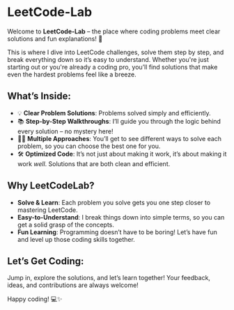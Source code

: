 # LeetCode-Lab

Welcome to **LeetCode-Lab** – the place where coding problems meet clear solutions and fun explanations! 🚀

This is where I dive into LeetCode challenges, solve them step by step, and break everything down so it’s easy to understand. Whether you're just starting out or you're already a coding pro, you’ll find solutions that make even the hardest problems feel like a breeze.

## What’s Inside:
- 💡 **Clear Problem Solutions**: Problems solved simply and efficiently.
- 📚 **Step-by-Step Walkthroughs**: I’ll guide you through the logic behind every solution – no mystery here!
- 🧑‍💻 **Multiple Approaches**: You’ll get to see different ways to solve each problem, so you can choose the best one for you.
- 🛠️ **Optimized Code**: It’s not just about making it work, it’s about making it work *well*. Solutions that are both clean and efficient.

## Why LeetCodeLab?

- **Solve & Learn**: Each problem you solve gets you one step closer to mastering LeetCode.
- **Easy-to-Understand**: I break things down into simple terms, so you can get a solid grasp of the concepts.
- **Fun Learning**: Programming doesn’t have to be boring! Let’s have fun and level up those coding skills together.

## Let’s Get Coding:

Jump in, explore the solutions, and let’s learn together! Your feedback, ideas, and contributions are always welcome!

Happy coding! 💻✨
